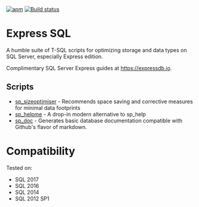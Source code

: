 [![apm](https://img.shields.io/apm/l/vim-mode.svg)](https://github.com/LowlyDBA/ExpressSQL/)
[![Build status](https://ci.appveyor.com/api/projects/status/bak6km5grc3j63s8/branch/master?svg=true)](https://ci.appveyor.com/project/LowlyDBA/expresssql)

# Express SQL

A humble suite of T-SQL  scripts for optimizing storage and data types on SQL Server, especially Express edition.

Complimentary SQL Server Express guides at https://expressdb.io.

## Scripts

* [sp_sizeoptimiser](sp_sizeoptimiser.md) - Recommends space saving and corrective measures for minimal data footprints
* [sp_helpme](sp_helpme.md) - A drop-in modern alternative to sp_help
* [sp_doc](sp_doc.md) - Generates basic database documentation compatible with Github's flavor of markdown.

# Compatibility

Tested on:

* SQL 2017
* SQL 2016
* SQL 2014
* SQL 2012 SP1
